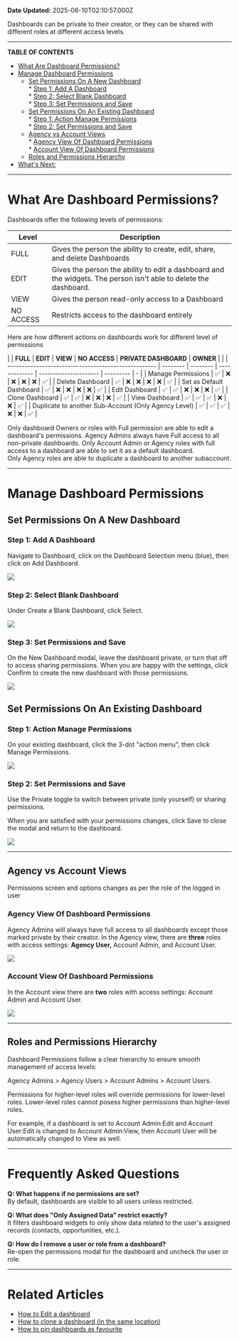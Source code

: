 **Date Updated:** 2025-06-10T02:10:57.000Z

Dashboards can be private to their creator, or they can be shared with different roles at different access levels.

---

**TABLE OF CONTENTS**

* [What Are Dashboard Permissions?](#What-Are-Dashboard-Permissions?)
* [Manage Dashboard Permissions](#Manage-Dashboard-Permissions)  
   * [Set Permissions On A New Dashboard](#Set-Permissions-On-A-New-Dashboard)  
         * [Step 1: Add A Dashboard](#Step-1%3A-Add-A-Dashboard)  
         * [Step 2: Select Blank Dashboard](#Step-2%3A-Select-Blank-Dashboard)  
         * [Step 3: Set Permissions and Save](#Step-3%3A-Set-Permissions-and-Save)  
   * [Set Permissions On An Existing Dashboard](#Set-Permissions-On-An-Existing-Dashboard)  
         * [Step 1: Action Manage Permissions](#Step-1%3A-Action-Manage-Permissions)  
         * [Step 2: Set Permissions and Save](#Step-2%3A-Set-Permissions-and-Save)  
   * [Agency vs Account Views](#Agency-vs-Account-Views)  
         * [Agency View Of Dashboard Permissions](#Agency-View-Of-Dashboard-Permissions)  
         * [Account View Of Dashboard Permissions](#Account-View-Of-Dashboard-Permissions)  
   * [Roles and Permissions Hierarchy](#Roles-and-Permissions-Hierarchy)
* [What's Next:](#What's-Next%3A)

---

# **What Are Dashboard Permissions?**

  
Dashboards offer the following levels of permissions:

  
| **Level** | **Description**                                                                                                  |
| --------- | ---------------------------------------------------------------------------------------------------------------- |
| FULL      | Gives the person the ability to create, edit, share, and delete Dashboards                                       |
| EDIT      | Gives the person the ability to edit a dashboard and the widgets. The person isn't able to delete the dashboard. |
| VIEW      | Gives the person read-only access to a Dashboard                                                                 |
| NO ACCESS | Restricts access to the dashboard entirely                                                                       |

  
Here are how different actions on dashboards work for different level of permissions

  
| | **FULL**                                           | **EDIT** | **VIEW** | **NO ACCESS** | **PRIVATE DASHBOARD** | **OWNER** |   |
| ---------------------------------------------------- | -------- | -------- | ------------- | --------------------- | --------- | - |
| Manage Permissions                                   | ✅        | ❌        | ❌             | ❌                     | ❌         | ✅ |
| Delete Dashboard                                     | ✅        | ❌        | ❌             | ❌                     | ❌         | ✅ |
| Set as Default Dashboard                             | ✅        | ❌        | ❌             | ❌                     | ❌         | ✅ |
| Edit Dashboard                                       | ✅        | ✅        | ❌             | ❌                     | ❌         | ✅ |
| Clone Dashboard                                      | ✅        | ✅        | ❌             | ❌                     | ❌         | ✅ |
| View Dashboard                                       | ✅        | ✅        | ✅             | ❌                     | ❌         | ✅ |
| Duplicate to another Sub-Account (Only Agency Level) | ✅        | ✅        | ✅             | ❌                     | ❌         | ✅ |
  
  
Only dashboard Owners or roles with Full permission are able to edit a dashboard's permissions.
Agency Admins always have Full access to all non-private dashboards.
Only Account Admin or Agency roles with full access to a dashboard are able to set it as a default dashboard.  
Only Agency roles are able to duplicate a dashboard to another subaccount.

---

# **Manage Dashboard Permissions**

  
## **Set Permissions On A New Dashboard**

  
### **Step 1: Add A Dashboard**

  
Navigate to Dashboard, click on the Dashboard Selection menu (blue), then click on Add Dashboard.

  
![](https://s3.amazonaws.com/cdn.freshdesk.com/data/helpdesk/attachments/production/155044433881/original/rQJh1RSrr244FcvqH8VsYlSNaL1_5L9_6A.png?1743641657)
  
  
### **Step 2: Select Blank Dashboard**

  
Under Create a Blank Dashboard, click Select.

  
![](https://s3.amazonaws.com/cdn.freshdesk.com/data/helpdesk/attachments/production/155044433890/original/lpbrI6m-ixLatlPsrrpGNDCwvkylimB_Fw.png?1743641724)
  
  
### **Step 3: Set Permissions and Save**

  
On the New Dashboard modal, leave the dashboard private, or turn that off to access sharing permissions. When you are happy with the settings, click Confirm to create the new dashboard with those permissions.

  
![](https://s3.amazonaws.com/cdn.freshdesk.com/data/helpdesk/attachments/production/155044433908/original/9V9Sr9PLG29YqUu0VXW1O2t2yRRyqmHvdQ.png?1743641801)
  
  
## **Set Permissions On An Existing Dashboard**

  
### **Step 1: Action Manage Permissions**

  
On your existing dashboard, click the 3-dot "action menu", then click Manage Permissions.

  
![](https://s3.amazonaws.com/cdn.freshdesk.com/data/helpdesk/attachments/production/155044433750/original/XBQjE4b9QWgmSCGpAV3ShVjvdPCuPizE5g.png?1743641029)
  
  
### **Step 2: Set Permissions and Save**

  
Use the Private toggle to switch between private (only yourself) or sharing permissions.

  
When you are satisfied with your permissions changes, click Save to close the modal and return to the dashboard.

  
![](https://s3.amazonaws.com/cdn.freshdesk.com/data/helpdesk/attachments/production/155044433989/original/whua1cN1ou81Jrr3_UI7SGEnO-PPebUdng.png?1743642044)

---

## **Agency vs Account Views**

  
Permissions screen and options changes as per the role of the logged in user

  
### **Agency View Of Dashboard Permissions**

  
Agency Admins will always have full access to all dashboards except those marked private by their creator. In the Agency view, there are **three** roles with access settings: **Agency User,** Account Admin, and Account User.

  
![](https://s3.amazonaws.com/cdn.freshdesk.com/data/helpdesk/attachments/production/155044434191/original/ag_owqTRkCZiAF5mHoJ3MUHYMr0kLRkY-g.png?1743643164)  

  
### **Account View Of Dashboard Permissions**

  
In the Account view there are **two** roles with access settings: Account Admin and Account User. 

  
![](https://s3.amazonaws.com/cdn.freshdesk.com/data/helpdesk/attachments/production/155023290478/original/LNohQGZJfVvUZVBvP4IWBFbbhDDct6fjHA.png?1711017852)

  
---

## **Roles and Permissions Hierarchy**

  
Dashboard Permissions follow a clear hierarchy to ensure smooth management of access levels:

  
Agency Admins > Agency Users > Account Admins > Account Users.

  
Permissions for higher-level roles will override permissions for lower-level roles. Lower-level roles cannot posess higher permissions than higher-level roles.

  
For example, if a dashboard is set to Account Admin:Edit and Account User:Edit is changed to Account Admin:View, then Account User will be automatically changed to View as well. 

---

# **Frequently Asked Questions**

  
**Q: What happens if no permissions are set?**  
By default, dashboards are visible to all users unless restricted.

  
**Q: What does "Only Assigned Data" restrict exactly?**  
It filters dashboard widgets to only show data related to the user's assigned records (contacts, opportunities, etc.).

  
**Q: How do I remove a user or role from a dashboard?**  
Re-open the permissions modal for the dashboard and uncheck the user or role.

---

# **Related Articles**

  
* [How to Edit a dashboard](https://help.gohighlevel.com/en/support/solutions/articles/155000001536)
* [How to clone a dashboard (in the same location)](https://help.gohighlevel.com/en/support/solutions/articles/155000001534)
* [How to pin dashboards as favourite](https://help.gohighlevel.com/en/support/solutions/articles/155000001535)